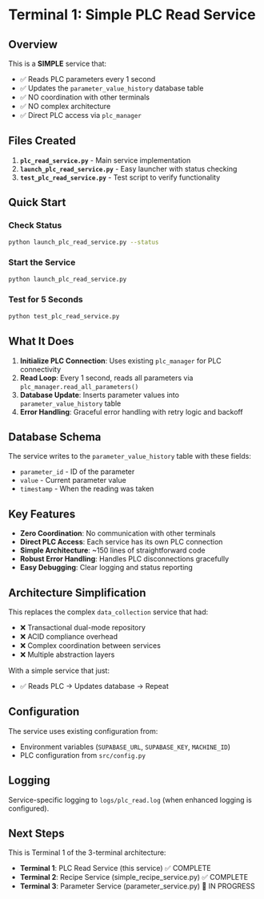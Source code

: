 # Terminal 1: Simple PLC Read Service

## Overview

This is a **SIMPLE** service that:
- ✅ Reads PLC parameters every 1 second
- ✅ Updates the `parameter_value_history` database table
- ✅ NO coordination with other terminals
- ✅ NO complex architecture
- ✅ Direct PLC access via `plc_manager`

## Files Created

1. **`plc_read_service.py`** - Main service implementation
2. **`launch_plc_read_service.py`** - Easy launcher with status checking
3. **`test_plc_read_service.py`** - Test script to verify functionality

## Quick Start

### Check Status
```bash
python launch_plc_read_service.py --status
```

### Start the Service
```bash
python launch_plc_read_service.py
```

### Test for 5 Seconds
```bash
python test_plc_read_service.py
```

## What It Does

1. **Initialize PLC Connection**: Uses existing `plc_manager` for PLC connectivity
2. **Read Loop**: Every 1 second, reads all parameters via `plc_manager.read_all_parameters()`
3. **Database Update**: Inserts parameter values into `parameter_value_history` table
4. **Error Handling**: Graceful error handling with retry logic and backoff

## Database Schema

The service writes to the `parameter_value_history` table with these fields:
- `parameter_id` - ID of the parameter
- `value` - Current parameter value
- `timestamp` - When the reading was taken

## Key Features

- **Zero Coordination**: No communication with other terminals
- **Direct PLC Access**: Each service has its own PLC connection
- **Simple Architecture**: ~150 lines of straightforward code
- **Robust Error Handling**: Handles PLC disconnections gracefully
- **Easy Debugging**: Clear logging and status reporting

## Architecture Simplification

This replaces the complex `data_collection` service that had:
- ❌ Transactional dual-mode repository
- ❌ ACID compliance overhead
- ❌ Complex coordination between services
- ❌ Multiple abstraction layers

With a simple service that just:
- ✅ Reads PLC → Updates database → Repeat

## Configuration

The service uses existing configuration from:
- Environment variables (`SUPABASE_URL`, `SUPABASE_KEY`, `MACHINE_ID`)
- PLC configuration from `src/config.py`

## Logging

Service-specific logging to `logs/plc_read.log` (when enhanced logging is configured).

## Next Steps

This is Terminal 1 of the 3-terminal architecture:
- **Terminal 1**: PLC Read Service (this service) ✅ COMPLETE
- **Terminal 2**: Recipe Service (simple_recipe_service.py) ✅ COMPLETE
- **Terminal 3**: Parameter Service (parameter_service.py) 🔄 IN PROGRESS